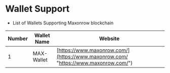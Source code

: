 # Wallet Support
* List of Wallets Supporting Maxonrow blockchain

| Number | Wallet Name | Website |
| ---- | ---- | ------- |
| 1 | MAX-Wallet | [https://www.maxonrow.com/](https://www.maxonrow.com/ "https://www.maxonrow.com/") |

